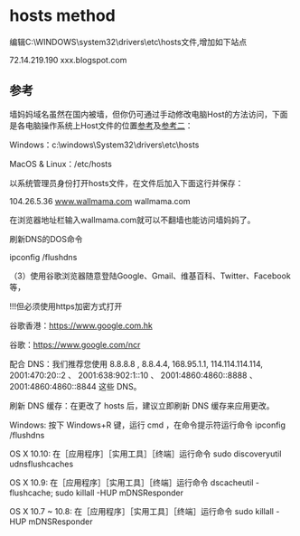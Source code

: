 # hosts method

编辑C:\WINDOWS\system32\drivers\etc\hosts文件,增加如下站点

72.14.219.190 xxx.blogspot.com

## 参考

墙妈妈域名虽然在国内被墙，但你仍可通过手动修改电脑Host的方法访问，下面是各电脑操作系统上Host文件的位置[参考](https://www.moerats.com/archives/114/)及[参考二](https://www.howtogeek.com/howto/27350/beginner-geek-how-to-edit-your-hosts-file/)：

Windows：c:\windows\System32\drivers\etc\hosts

MacOS & Linux：/etc/hosts

以系统管理员身份打开hosts文件，在文件后加入下面这行并保存：

104.26.5.36 www.wallmama.com wallmama.com

在浏览器地址栏输入wallmama.com就可以不翻墙也能访问墙妈妈了。

刷新DNS的DOS命令

ipconfig /flushdns

（3）使用谷歌浏览器随意登陆Google、Gmail、维基百科、Twitter、Facebook等，

!!!但必须使用https加密方式打开

谷歌香港：https://www.google.com.hk

谷歌：https://www.google.com/ncr

配合 DNS：我们推荐您使用 8.8.8.8 , 8.8.4.4, 168.95.1.1, 114.114.114.114, 2001:470:20::2 、 2001:638:902:1::10 、 2001:4860:4860::8888 、 2001:4860:4860::8844 这些 DNS。

刷新 DNS 缓存：在更改了 hosts 后，建议立即刷新 DNS 缓存来应用更改。

Windows: 按下 Windows+R 键，运行 cmd ，在命令提示符运行命令 ipconfig /flushdns

OS X 10.10: 在［应用程序］［实用工具］［终端］运行命令 sudo discoveryutil udnsflushcaches

OS X 10.9: 在［应用程序］［实用工具］［终端］运行命令 dscacheutil -flushcache; sudo killall -HUP mDNSResponder

OS X 10.7 ~ 10.8: 在［应用程序］［实用工具］［终端］运行命令 sudo killall -HUP mDNSResponder

